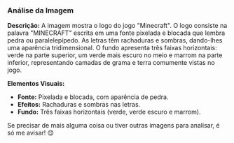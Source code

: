 ### Análise da Imagem

**Descrição:**
A imagem mostra o logo do jogo "Minecraft". O logo consiste na palavra "MINECRAFT" escrita em uma fonte pixelada e blocada que lembra pedra ou paralelepípedo. As letras têm rachaduras e sombras, dando-lhes uma aparência tridimensional. O fundo apresenta três faixas horizontais: verde na parte superior, um verde mais escuro no meio e marrom na parte inferior, representando camadas de grama e terra comumente vistas no jogo.

**Elementos Visuais:**
- **Fonte:** Pixelada e blocada, com aparência de pedra.
- **Efeitos:** Rachaduras e sombras nas letras.
- **Fundo:** Três faixas horizontais (verde, verde escuro e marrom).

Se precisar de mais alguma coisa ou tiver outras imagens para analisar, é só me avisar! 😊